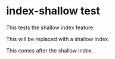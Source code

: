 # index-shallow test

This tests the shallow index feature.

<!-- index -->

This will be replaced with a shallow index.

<!-- /index -->

This comes after the shallow index.
